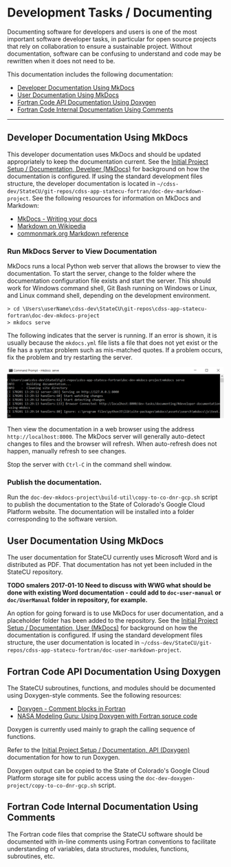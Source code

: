 # Development Tasks / Documenting

Documenting software for developers and users is one of the most important software developer tasks,
in particular for open source projects that rely on collaboration to ensure a sustainable project.
Without documentation, software can be confusing to understand and code may be rewritten when it does not need to be.

This documentation includes the following documentation:

* [Developer Documentation Using MkDocs](#developer-documentation-using-mkdocs)
* [User Documentation Using MkDocs](#user-documentation-using-mkdocs)
* [Fortran Code API Documentation Using Doxygen](#fortran-code-api-documentation-using-doxygen)
* [Fortran Code Internal Documentation Using Comments](#fortran-code-internal-documentation-using-comments)

-----------------

## Developer Documentation Using MkDocs

This developer documentation uses MkDocs and should be updated appropriately to keep the documentation current.
See the [Initial Project Setup / Documentation, Develper (MkDocs)](../project-init/doc-dev/)
for background on how the documentation is configured.
If using the standard development files structure,
the developer documentation is located in `~/cdss-dev/StateCU/git-repos/cdss-app-statecu-fortran/doc-dev-markdown-project`.
See the following resources for information on MkDocs and Markdown:

* [MkDocs - Writing your docs](http://www.mkdocs.org/user-guide/writing-your-docs/)
* [Markdown on Wikipedia](https://en.wikipedia.org/wiki/Markdown)
* [commonmark.org Markdown reference](http://commonmark.org/help/)

### Run MkDocs Server to View Documentation

MkDocs runs a local Python web server that allows the browser to view the documentation.
To start the server, change to the folder where the documentation configuration file exists and start the server.
This should work for Windows command shell, Git Bash running on Windows or Linux, and Linux command shell,
depending on the development environment.

```
> cd \Users\userName\cdss-dev\StateCU\git-repos\cdss-app-statecu-fortran\doc-dev-mkdocs-project
> mkdocs serve
```

The following indicates that the server is running.  If an error is shown, it is usually because the
`mkdocs.yml` file lists a file that does not yet exist or the file has a syntax problem such as mis-matched quotes.
If a problem occurs, fix the problem and try restarting the server.

![mkdocs serve](documenting-images/mkdocs-serve.png)

Then view the documentation in a web browser using the address `http://localhost:8000`.
The MkDocs server will generally auto-detect changes to files and the browser will refresh.
When auto-refresh does not happen, manually refresh to see changes.

Stop the server with `Ctrl-C` in the command shell window.

### Publish the documentation.

Run the `doc-dev-mkdocs-project\build-util\copy-to-co-dnr-gcp.sh` script to publish the documentation
to the State of Colorado's Google Cloud Platform website.
The documentation will be installed into a folder corresponding to the software version.

## User Documentation Using MkDocs

The user documentation for StateCU currently uses Microsoft Word and is distributed as PDF.
That documentation has not yet been included in the StateCU repository.

**TODO smalers 2017-01-10 Need to discuss with WWG what should be done with existing Word documentation - could
add to `doc-user-manual` or `doc/UserManual` folder in repository, for example.**

An option for going forward is to use MkDocs for user documentation, and a placeholder folder has been added to
the repository.
See the [Initial Project Setup / Documentation, User (MkDocs)](../project-init/doc-user/)
for background on how the documentation is configured.
If using the standard development files structure,
the user documentation is located in `~/cdss-dev/StateCU/git-repos/cdss-app-statecu-fortran/doc-user-markdown-project`.

## Fortran Code API Documentation Using Doxygen

The StateCU subroutines, functions, and modules should be documented using Doxygen-style comments.
See the following resources:

* [Doxygen - Comment blocks in Fortran](http://www.stack.nl/~dimitri/doxygen/manual/docblocks.html#fortranblocks)
* [NASA Modeling Guru:  Using Doxygen with Fortran soruce code](https://modelingguru.nasa.gov/docs/DOC-1811)

Doxygen is currently used mainly to graph the calling sequence of functions.

Refer to the [Initial Project Setup / Documentation, API (Doxygen)](../project-init/doc-doxygen/) documentation for how to run Doxygen.

Doxygen output can be copied to the State of Colorado's Google Cloud Platform storage site for public access using the
`doc-dev-doxygen-project/copy-to-co-dnr-gcp.sh` script.

## Fortran Code Internal Documentation Using Comments

The Fortran code files that comprise the StateCU software should be documented with in-line comments
using Fortran conventions to facilitate understanding of variables, data structures, modules, functions,
subroutines, etc.
